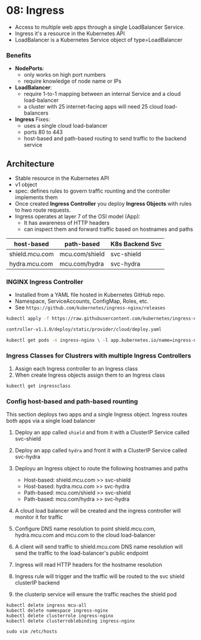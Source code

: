 # 08: Ingress

- Access to multiple web apps through a single LoadBalancer Service.
- Ingress it's a resource in the Kubernetes API
- LoadBalancer is a Kubernetes Service object of type=LoadBalancer

### Benefits

- __NodePorts__: 
  - only works on high port numbers
  - require knowledge of node name or IPs
- __LoadBalancer__: 
  - require 1-to-1 mapping between an internal Service and a cloud load-balancer
  - a cluster with 25 internet-facing apps will need 25 cloud load-balancers
- __Ingress__ Fixes:
  - uses a single cloud load-balancer
  - ports 80 to 443
  - host-based and path-based routing to send traffic to the backend service
  
## Architecture

- Stable resource in the Kubernetes API
- v1 object
- spec: defines rules to govern traffic rounting and the controller implements them
- Once created __Ingress Controller__ you deploy __Ingress Objects__ with rules to hwo route requests.
- Ingress operates at layer 7 of the OSI model (App):
  - It has awareness of HTTP headers
  - can inspect them and forward traffic based on hostnames and paths

| host-based | path-based | K8s Backend Svc |
| -- | -- | -- |
| shield.mcu.com | mcu.com/shield | svc-shield |
hydra.mcu.com | mcu.com/hydra | svc-hydra | 

### INGINX Ingress Controller 

- Installed from a YAML file hosted in Kubernetes GitHub repo.
- Namespace, ServiceAccounts, ConfigMap, Roles, etc.
- See ```https://github.com/kubernetes/ingress-nginx/releases```

```sh
kubectl apply -f https://raw.githubusercontent.com/kubernetes/ingress-nginx/

controller-v1.1.0/deploy/static/provider/cloud/deploy.yaml 
```

```sh
kubectl get pods -n ingress-nginx \ -l app.kubernetes.io/name=ingress-nginx
```

### Ingress Classes for Clustrers with multiple Ingress Controllers

1. Assign each Ingress controller to an Ingress class
2. When create Ingress objects assign them to an Ingress class

```sh
kubectl get ingressclass
```

### Config host-based and path-based rounting

This section deploys two apps and a single Ingress object. Ingress routes both apps via a single load balancer

1. Deploy an app called ```shield``` and from it with a ClusterIP Service called svc-shield
2. Deploy an app called ```hydra``` and front it with a ClusterIP Service called svc-hydra
3. Deployu an Ingress object to route the following hostnames and paths 
    - Host-based: shield.mcu.com >> svc-shield
    - Host-based: hydra.mcu.com >> svc-hydra
    - Path-based: mcu.com/shield >> svc-shield
    - Path-based: mcu.com/hydra >> svc-hydra
4. A cloud load balancer will be created and the ingress controller will monitor it for traffic 
5. Configure DNS name resolution to point shield.mcu.com, hydra.mcu.com and mcu.com to the cloud load-balancer 

1. A client will send traffic to shield.mcu.com
DNS name resolution will send the traffic to the load-balancer's public endpoint 
2. Ingress will read HTTP headers for the hostname resolution
3. Ingress rule will trigger and the traffic will be routed to the svc shield clusterIP backend
4. the clusterip service will ensure the traffic reaches the shield pod

```
kubectl delete ingress mcu-all
kubectl delete namespace ingress-nginx 
kubectl delete clusterrole ingress-nginx
kubectl delete clusterroblebinding ingress-nginx 

sudo vim /etc/hosts
```
